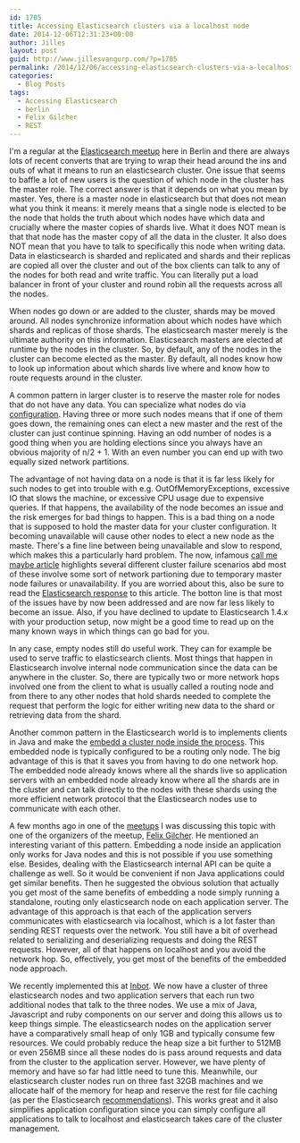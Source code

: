 ```yaml
---
id: 1705
title: Accessing Elasticsearch clusters via a localhost node
date: 2014-12-06T12:31:23+00:00
author: Jilles
layout: post
guid: http://www.jillesvangurp.com/?p=1705
permalink: /2014/12/06/accessing-elasticsearch-clusters-via-a-localhost-node/
categories:
  - Blog Posts
tags:
  - Accessing Elasticsearch
  - berlin
  - Felix Gilcher
  - REST
---
```

I'm a regular at the [Elasticsearch meetup](http://www.meetup.com/Elasticsearch-UG-Berlin/) here in Berlin and there are always lots of recent converts that are trying to wrap their head around the ins and outs of what it means to run an elasticsearch cluster. One issue that seems to baffle a lot of new users is the question of which node in the cluster has the master role. The correct answer is that it depends on what you mean by master. Yes, there is a master node in elasticsearch but that does not mean what you think it means: it merely means that a single node is elected to be the node that holds the truth about which nodes have which data and crucially where the master copies of shards live. What it does NOT mean is that that node has the master copy of all the data in the cluster. It also does NOT mean that you have to talk to specifically this node when writing data. Data in elasticsearch is sharded and replicated and shards and their replicas are copied all over the cluster and out of the box clients can talk to any of the nodes for both read and write traffic. You can literally put a load balancer in front of your cluster and round robin all the requests across all the nodes. 

When nodes go down or are added to the cluster, shards may be moved around. All nodes synchronize information about which nodes have which shards and replicas of those shards. The elasticsearch master merely is the ultimate authority on this information. Elasticsearch masters are elected at runtime by the nodes in the cluster. So, by default, any of the nodes in the cluster can become elected as the master. By default, all nodes know how to look up information about which shards live where and know how to route requests around in the cluster.

A common pattern in larger cluster is to reserve the master role for nodes that do not have any data. You can specialize what nodes do via [configuration](http://www.elasticsearch.org/guide/en/elasticsearch/reference/current/modules-node.html). Having three or more such nodes means that if one of them goes down, the remaining ones can elect a new master and the rest of the cluster can just continue spinning. Having an odd number of nodes is a good thing when you are holding elections since you always have an obvious majority of n/2 + 1. With an even number you can end up with two equally sized network partitions. 

The advantage of not having data on a node is that it is far less likely for such nodes to get into trouble with e.g. OutOfMemoryExceptions, excessive IO that slows the machine, or excessive CPU usage due to expensive queries. If that happens, the availability of the node becomes an issue and the risk emerges for bad things to happen. This is a bad thing on a node that is supposed to hold the master data for your cluster configuration. It becoming unavailable will cause other nodes to elect a new node as the maste. There's a fine line between being unavailable and slow to respond, which makes this a particularly hard problem. The now, infamous [call me maybe article](http://aphyr.com/posts/317-call-me-maybe-elasticsearch) highlights several different cluster failure scenarios abd most of these involve some sort of network partioning due to temporary master node failures or unavailability. If you are worried about this, also be sure to read the [Elasticsearch response](http://www.elasticsearch.org/guide/en/elasticsearch/resiliency/current/index.html) to this article. The botton line is that most of the issues have by now been addressed and are now far less likely to become an issue. Also, if you have declined to update to Elasticsearch 1.4.x with your production setup, now might be a good time to read up on the many known ways in which things can go bad for you.

In any case, empty nodes still do useful work. They can for example be used to serve traffic to elasticsearch clients. Most things that happen in Elasticsearch involve internal node communication since the data can be anywhere in the cluster. So, there are typically two or more network hops involved one from the client to what is usually called a routing node and from there to any other nodes that hold shards needed to complete the request that perform the logic for either writing new data to the shard or retrieving data from the shard. 

Another common pattern in the Elasticsearch world is to implements clients in Java and make the [embedd a cluster node inside the process](http://www.elasticsearch.org/guide/en/elasticsearch/client/java-api/current/client.html). This embedded node is typically configured to be a routing only node. The big advantage of this is that it saves you from having to do one network hop. The embedded node already knows where all the shards live so application servers with an embedded node already know where all the shards are in the cluster and can talk directly to the nodes with these shards using the more efficient network protocol that the Elasticsearch nodes use to communicate with each other. 

A few months ago in one of the [meetups](http://www.meetup.com/Elasticsearch-UG-Berlin/) I was discussing this topic with one of the organizers of the meetup, [Felix Gilcher](http://twitter.com/Xylakant/). He mentioned an interesting variant of this pattern. Embedding a node inside an application only works for Java nodes and this is not possible if you use something else. Besides, dealing with the Elasticsearch internal API can be quite a challenge as well. So it would be convenient if non Java applications could get similar benefits. Then he suggested the obvious solution that actually you get most of the same benefits of embedding a node simply running a standalone, routing only elasticsearch node on each application server. The advantage of this approach is that each of the application servers communicates with elasticsearch via localhost, which is a lot faster than sending REST requests over the network. You still have a bit of overhead related to serializing and deserializing requests and doing the REST requests. However, all of that happens on localhost and you avoid the network hop. So, effectively, you get most of the benefits of the embedded node approach. 

We recently implemented this at [Inbot](http://inbot.io). We now have a cluster of three elasticsearch nodes and two application servers that each run two additional nodes that talk to the three nodes. We use a mix of Java, Javascript and ruby components on our server and doing this allows us to keep things simple. The eleasticsearch nodes on the application server have a comparatively small heap of only 1GB and typically consume few resources. We could probably reduce the heap size a bit further to 512MB or even 256MB since all these nodes do is pass around requests and data from the cluster to the application server. However, we have plenty of memory and have so far had little need to tune this. Meanwhile, our elasticsearch cluster nodes run on three fast 32GB machines and we allocate half of the memory for heap and reserve the rest for file caching (as per the Elasticsearch [recommendations](http://www.elasticsearch.org/guide/en/elasticsearch/guide/current/_limiting_memory_usage.html)). This works great and it also simplifies application configuration since you can simply configure all applications to talk to localhost and elasticsearch takes care of the cluster management.




